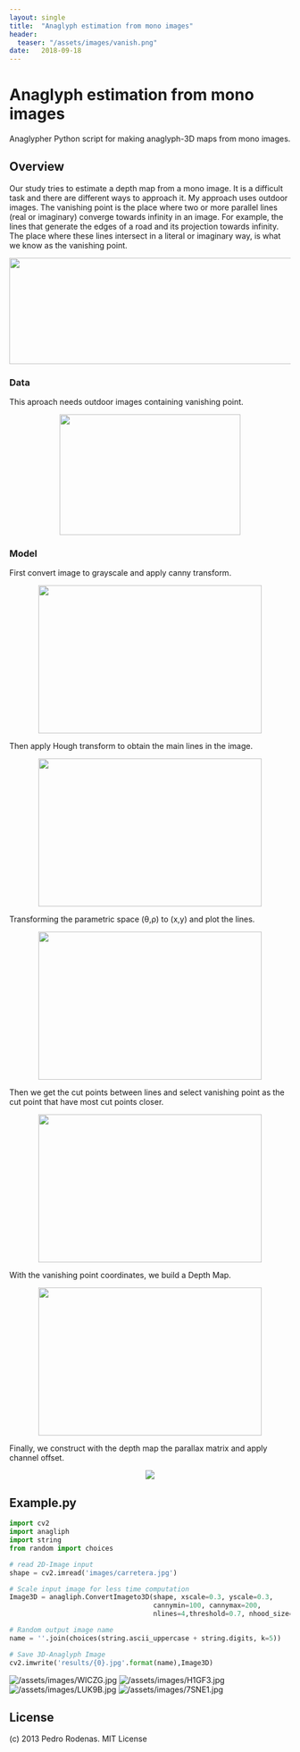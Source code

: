 ```yaml
---
layout: single
title:  "Anaglyph estimation from mono images"
header:
  teaser: "/assets/images/vanish.png"
date:   2018-09-18
---
```


# Anaglyph estimation from mono images
Anaglypher Python script for making anaglyph-3D maps from mono images.

## Overview

Our study tries to estimate a depth map from a mono image.  It is a difficult task and there are different ways to approach it.
My approach uses outdoor images. The vanishing point is the place where two or more parallel lines (real or imaginary) converge towards infinity in an image.  For example, the lines that generate the edges of a road and its projection towards infinity. The place where these lines intersect in a literal or imaginary way, is what we know as the vanishing point.

<p align="center">
  <img src="/assets/images/vanishing.png" width="622" height="190">
</p>

### Data

This aproach needs outdoor images containing vanishing point.
<p align="center">
  <img src="/assets/images/carretera.jpg" width="324" height="216">
</p>

### Model

First convert image to grayscale and apply canny transform.
<p align="center">
  <img src="/assets/images/canny.png" width="400" height="265">
</p>

Then apply Hough transform to obtain the main lines in the image.

<p align="center">
  <img src="/assets/images/hough.png" width="400" height="265">
</p>

Transforming the parametric space 	(θ,ρ) to (x,y) and plot the lines.

<p align="center">
  <img src="/assets/images/lines.png" width="400" height="265">
</p>

Then we get the cut points between lines and select vanishing point as the cut point that have most cut points closer.

<p align="center">
  <img src="/assets/images/vanish.png" width="400" height="265">
</p>

With the vanishing point coordinates, we build a Depth Map.

<p align="center">
  <img src="/assets/images/cap1.png" width="400" height="265">
</p>

Finally, we construct with the depth map the parallax matrix and apply channel offset.

<p align="center">
  <img src="/assets/images/H1GF3.jpg">
</p>

## Example.py

```python
import cv2
import anagliph
import string
from random import choices

# read 2D-Image input
shape = cv2.imread('images/carretera.jpg')

# Scale input image for less time computation
Image3D = anagliph.ConvertImageto3D(shape, xscale=0.3, yscale=0.3,
                                    cannymin=100, cannymax=200,
                                    nlines=4,threshold=0.7, nhood_size=80)

# Random output image name
name = ''.join(choices(string.ascii_uppercase + string.digits, k=5))

# Save 3D-Anaglyph Image
cv2.imwrite('results/{0}.jpg'.format(name),Image3D)
```

![/assets/images/WICZG.jpg](/assets/images/WICZG.jpg)
![/assets/images/H1GF3.jpg](/assets/images/H1GF3.jpg)
![/assets/images/LUK9B.jpg](/assets/images/LUK9B.jpg)
![/assets/images/7SNE1.jpg](/assets/images/7SNE1.jpg)

## License
(c) 2013 Pedro Rodenas. MIT License


